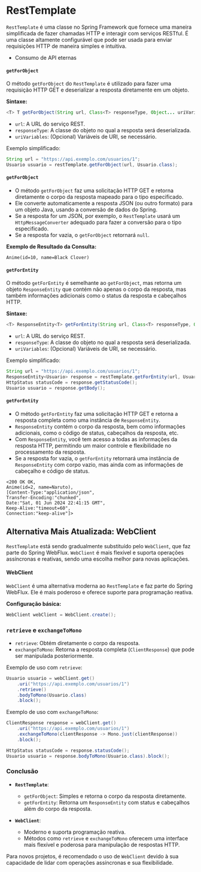 # RestTemplate

`RestTemplate` é uma classe no Spring Framework que fornece uma maneira simplificada de fazer chamadas HTTP e interagir com serviços RESTful. É uma classe altamente configurável que pode ser usada para enviar requisições HTTP de maneira simples e intuitiva.
 - Consumo de API eternas
#### `getForObject`

O método `getForObject` do `RestTemplate` é utilizado para fazer uma requisição HTTP GET e deserializar a resposta diretamente em um objeto.

**Sintaxe:**

```java
<T> T getForObject(String url, Class<T> responseType, Object... uriVariables);
```

- `url`: A URL do serviço REST.
- `responseType`: A classe do objeto no qual a resposta será deserializada.
- `uriVariables`: (Opcional) Variáveis de URI, se necessário.

Exemplo simplificado:

```java
String url = "https://api.exemplo.com/usuarios/1";
Usuario usuario = restTemplate.getForObject(url, Usuario.class);
```

#### `getForObject`
- O método `getForObject` faz uma solicitação HTTP GET e retorna diretamente o corpo da resposta mapeado para o tipo especificado.
- Ele converte automaticamente a resposta JSON (ou outro formato) para um objeto Java, usando a conversão de dados do Spring.
- Se a resposta for um JSON, por exemplo, o `RestTemplate` usará um `HttpMessageConverter` adequado para fazer a conversão para o tipo especificado.
- Se a resposta for vazia, o `getForObject` retornará `null`.

**Exemplo de Resultado da Consulta:**
```
Anime(id=10, name=Black Clover)
```

#### `getForEntity`

O método `getForEntity` é semelhante ao `getForObject`, mas retorna um objeto `ResponseEntity` que contém não apenas o corpo da resposta, mas também informações adicionais como o status da resposta e cabeçalhos HTTP.

**Sintaxe:**

```java
<T> ResponseEntity<T> getForEntity(String url, Class<T> responseType, Object... uriVariables);
```

- `url`: A URL do serviço REST.
- `responseType`: A classe do objeto no qual a resposta será deserializada.
- `uriVariables`: (Opcional) Variáveis de URI, se necessário.

Exemplo simplificado:

```java
String url = "https://api.exemplo.com/usuarios/1";
ResponseEntity<Usuario> response = restTemplate.getForEntity(url, Usuario.class);
HttpStatus statusCode = response.getStatusCode();
Usuario usuario = response.getBody();
```

#### `getForEntity`

- O método `getForEntity` faz uma solicitação HTTP GET e retorna a resposta completa como uma instância de `ResponseEntity`.
- `ResponseEntity` contém o corpo da resposta, bem como informações adicionais, como o código de status, cabeçalhos da resposta, etc.
- Com `ResponseEntity`, você tem acesso a todas as informações da resposta HTTP, permitindo um maior controle e flexibilidade no processamento da resposta.
- Se a resposta for vazia, o `getForEntity` retornará uma instância de `ResponseEntity` com corpo vazio, mas ainda com as informações de cabeçalho e código de status.

```
<200 OK OK,
Anime(id=2, name=Naruto),
[Content-Type:"application/json", 
Transfer-Encoding:"chunked", 
Date:"Sat, 01 Jun 2024 22:41:15 GMT", 
Keep-Alive:"timeout=60",
Connection:"keep-alive"]>
```

## Alternativa Mais Atualizada: WebClient

`RestTemplate` está sendo gradualmente substituído pelo `WebClient`, que faz parte do Spring WebFlux. `WebClient` é mais flexível e suporta operações assíncronas e reativas, sendo uma escolha melhor para novas aplicações.

#### WebClient

`WebClient` é uma alternativa moderna ao `RestTemplate` e faz parte do Spring WebFlux. Ele é mais poderoso e oferece suporte para programação reativa.

**Configuração básica:**

```java
WebClient webClient = WebClient.create();
```

### `retrieve` e `exchangeToMono`

- `retrieve`: Obtém diretamente o corpo da resposta.
- `exchangeToMono`: Retorna a resposta completa (`ClientResponse`) que pode ser manipulada posteriormente.

Exemplo de uso com `retrieve`:

```java
Usuario usuario = webClient.get()
    .uri("https://api.exemplo.com/usuarios/1")
    .retrieve()
    .bodyToMono(Usuario.class)
    .block();
```

Exemplo de uso com `exchangeToMono`:

```java
ClientResponse response = webClient.get()
    .uri("https://api.exemplo.com/usuarios/1")
    .exchangeToMono(clientResponse -> Mono.just(clientResponse))
    .block();

HttpStatus statusCode = response.statusCode();
Usuario usuario = response.bodyToMono(Usuario.class).block();
```

### Conclusão

- **`RestTemplate`**:
    - `getForObject`: Simples e retorna o corpo da resposta diretamente.
    - `getForEntity`: Retorna um `ResponseEntity` com status e cabeçalhos além do corpo da resposta.

- **`WebClient`**:
    - Moderno e suporta programação reativa.
    - Métodos como `retrieve` e `exchangeToMono` oferecem uma interface mais flexível e poderosa para manipulação de respostas HTTP.

Para novos projetos, é recomendado o uso de `WebClient` devido à sua capacidade de lidar com operações assíncronas e sua flexibilidade.